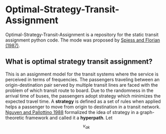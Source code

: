 # Optimal-Strategy-Transit-Assignment

Optimal-Strategy-Transit-Assignment is a repository for the static transit assignment python code. The mode was proposed by [Spiess and Florian (1987)](https://www.sciencedirect.com/science/article/pii/0191261589900349). 

## What is optimal strategy transit assignment?
This is an assignment model for the transit systems where the service is perceived in terms of frequencies. The passengers traveling between an origin-destination pair served by multiple transit lines are faced with the problem of which transit route to board. Due to the randomness in the arrival time of buses, the passengers adopt strategy which minimizes the expected travel time. A **strategy** is defined as a set of rules when applied helps a passenger to move from origin to destination in a transit network. [Nguyen and Pallottino 1988](https://www.sciencedirect.com/science/article/abs/pii/037722178890327X) formalized the idea of strategy in a graph-theoretic framework and called it a **hyperpath**. Let $$v_{ak}$$
